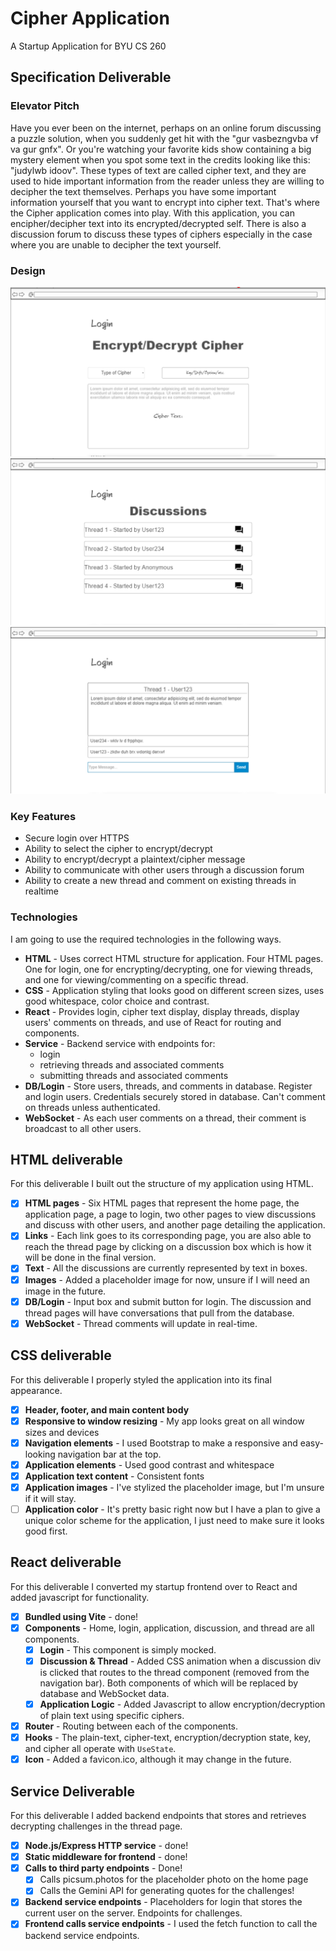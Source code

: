 # Cipher Application
A Startup Application for BYU CS 260
## Specification Deliverable
### Elevator Pitch
Have you ever been on the internet, perhaps on an online forum discussing a puzzle solution, when you suddenly get hit with the "gur vasbezngvba vf va gur gnfx". Or you're watching your favorite kids show containing a big mystery element when you spot some text in the credits looking like this: "judylwb idoov". These types of text are called cipher text, and they are used to hide important information from the reader unless they are willing to decipher the text themselves. Perhaps you have some important information yourself that you want to encrypt into cipher text. That's where the Cipher application comes into play. With this application, you can encipher/decipher text into its encrypted/decrypted self. There is also a discussion forum to discuss these types of ciphers especially in the case where you are unable to decipher the text yourself.
### Design
![DesignImage1](StartupDesignP1.png)
![DesignImage2](StartupDesignP2.png)
![DesignImage3](StartupDesignP3.png)
### Key Features
- Secure login over HTTPS
- Ability to select the cipher to encrypt/decrypt
- Ability to encrypt/decrypt a plaintext/cipher message
- Ability to communicate with other users through a discussion forum
- Ability to create a new thread and comment on existing threads in realtime
### Technologies
I am going to use the required technologies in the following ways.

- **HTML** - Uses correct HTML structure for application. Four HTML pages. One for login, one for encrypting/decrypting, one for viewing threads, and one for viewing/commenting on a specific thread.
- **CSS** - Application styling that looks good on different screen sizes, uses good whitespace, color choice and contrast.
- **React** - Provides login, cipher text display, display threads, display users' comments on threads, and use of React for routing and components.
- **Service** - Backend service with endpoints for:
  - login
  - retrieving threads and associated comments
  - submitting threads and associated comments
- **DB/Login** - Store users, threads, and comments in database. Register and login users. Credentials securely stored in database. Can't comment on threads unless authenticated.
- **WebSocket** - As each user comments on a thread, their comment is broadcast to all other users.
## HTML deliverable

For this deliverable I built out the structure of my application using HTML.

- [x] **HTML pages** - Six HTML pages that represent the home page, the application page, a page to login, two other pages to view discussions and discuss with other users, and another page detailing the application.
- [x] **Links** - Each link goes to its corresponding page, you are also able to reach the thread page by clicking on a discussion box which is how it will be done in the final version.
- [x] **Text** - All the discussions are currently represented by text in boxes.
- [X] **Images** - Added a placeholder image for now, unsure if I will need an image in the future.
- [x] **DB/Login** - Input box and submit button for login. The discussion and thread pages will have conversations that pull from the database.
- [x] **WebSocket** - Thread comments will update in real-time.
## CSS deliverable

For this deliverable I properly styled the application into its final appearance.

- [x] **Header, footer, and main content body**
- [x] **Responsive to window resizing** - My app looks great on all window sizes and devices
- [x] **Navigation elements** - I used Bootstrap to make a responsive and easy-looking navigation bar at the top.
- [x] **Application elements** - Used good contrast and whitespace
- [x] **Application text content** - Consistent fonts
- [x] **Application images** - I've stylized the placeholder image, but I'm unsure if it will stay.
- [ ] **Application color** - It's pretty basic right now but I have a plan to give a unique color scheme for the application, I just need to make sure it looks good first.
## React deliverable

For this deliverable I converted my startup frontend over to React and added javascript for functionality.

- [X] **Bundled using Vite** - done!
- [X] **Components** - Home, login, application, discussion, and thread are all components.
  - [X] **Login** - This component is simply mocked.
  - [X] **Discussion & Thread** - Added CSS animation when a discussion div is clicked that routes to the thread component (removed from the navigation bar). Both components of which will be replaced by database and WebSocket data.
  - [X] **Application Logic** - Added Javascript to allow encryption/decryption of plain text using specific ciphers.
- [X] **Router** - Routing between each of the components.
- [X] **Hooks** - The plain-text, cipher-text, encryption/decryption state, key, and cipher all operate with `UseState`.
- [X] **Icon** - Added a favicon.ico, although it may change in the future.
## Service Deliverable
For this deliverable I added backend endpoints that stores and retrieves decrypting challenges in the thread page.
- [X] **Node.js/Express HTTP service** - done!
- [X] **Static middleware for frontend** - done!
- [X] **Calls to third party endpoints** - Done!
  - [X] Calls picsum.photos for the placeholder photo on the home page
  - [X] Calls the Gemini API for generating quotes for the challenges!
- [X] **Backend service endpoints** - Placeholders for login that stores the current user on the server. Endpoints for challenges.
- [X] **Frontend calls service endpoints** - I used the fetch function to call the backend service endpoints.